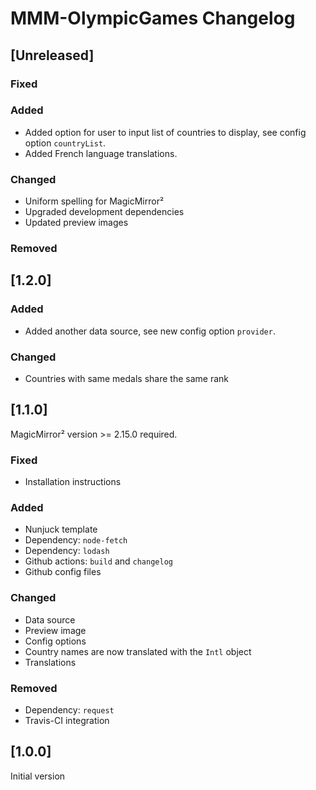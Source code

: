 # MMM-OlympicGames Changelog

## [Unreleased]

### Fixed

### Added

* Added option for user to input list of countries to display, see config option `countryList`.
* Added French language translations.

### Changed

* Uniform spelling for MagicMirror²
* Upgraded development dependencies
* Updated preview images

### Removed

## [1.2.0]

### Added

* Added another data source, see new config option `provider`.

### Changed

* Countries with same medals share the same rank

## [1.1.0]

MagicMirror² version >= 2.15.0 required.

### Fixed

* Installation instructions

### Added

* Nunjuck template
* Dependency: `node-fetch`
* Dependency: `lodash`
* Github actions: `build` and `changelog`
* Github config files

### Changed

* Data source
* Preview image
* Config options
* Country names are now translated with the `Intl` object
* Translations

### Removed

* Dependency: `request`
* Travis-CI integration

## [1.0.0]

Initial version

